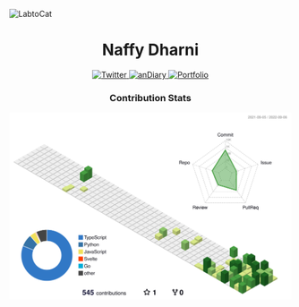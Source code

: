 ![LabtoCat](https://octodex.github.com/images/labtocat.png)

<h1 align="center">Naffy Dharni</h1>

<p align="center">
  <a href="https://twitter.com/dharni_naffy?t=dRcl2t5B9ki07Qs0v6vnyw&s=09">
    <img src="https://img.shields.io/badge/Twitter-1DA1F2?style=for-the-badge&logo=Twitter&logoColor=white" alt="Twitter" />
  </a>
  <a href="https://andiary.vercel.app">
    <img src="https://img.shields.io/badge/&%20anDiary-yellow?style=for-the-badge" alt="anDiary" />
  </a>
  <a href="https://naffydharni.tk">
    <img src="https://shields.io/badge/Portfolio-blueviolet?logo=Bitrise&style=for-the-badge" alt="Portfolio" />
  </a>
</p>

<h3 align="center">Contribution Stats</h3>

<p align="center">
  <img src="./profile-3d-contrib/profile-green-animate.svg">
</p>

